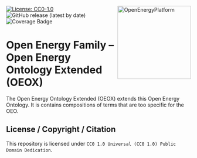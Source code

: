 ﻿<a href="https://openenergy-platform.org/"><img align="right" width="200" height="200" src="https://avatars2.githubusercontent.com/u/37101913?s=400&u=9b593cfdb6048a05ea6e72d333169a65e7c922be&v=4" alt="OpenEnergyPlatform"></a>

[![License: CC0-1.0](https://img.shields.io/badge/License-CC0%201.0-lightgrey.svg)](http://creativecommons.org/publicdomain/zero/1.0/)
![GitHub release (latest by date)](https://img.shields.io/github/v/release/OpenEnergyPlatform/ontology)
![Coverage Badge](https://img.shields.io/endpoint?url=https://gist.githubusercontent.com/areleu/6d00affa9fbc89c79684d62091d96551/raw/open_energy_ontology__heads_feature-1419-competency-question-coverage-report.json)

# Open Energy Family – Open Energy Ontology Extended (OEOX)

The Open Energy Ontology Extended (OEOX) extends this Open Energy Ontology. It is contains compositions of terms that are too specific for the OEO.

## License / Copyright / Citation

This repository is licensed under `CC0 1.0 Universal (CC0 1.0) Public Domain Dedication`.
